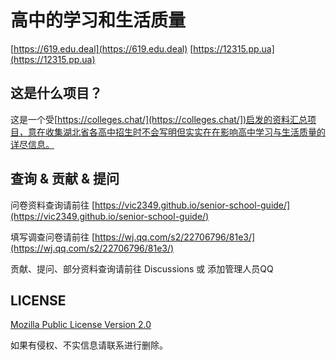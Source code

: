 # 高中的学习和生活质量
[https://619.edu.deal](https://619.edu.deal)
[https://12315.pp.ua](https://12315.pp.ua)

## 这是什么项目？

这是一个受[https://colleges.chat/](https://colleges.chat/])启发的资料汇总项目，意在收集湖北省各高中招生时不会写明但实实在在影响高中学习与生活质量的详尽信息。

## 查询 & 贡献 & 提问
问卷资料查询请前往 [https://vic2349.github.io/senior-school-guide/](https://vic2349.github.io/senior-school-guide/)

填写调查问卷请前往 [https://wj.qq.com/s2/22706796/81e3/](https://wj.qq.com/s2/22706796/81e3/)

贡献、提问、部分资料查询请前往 Discussions 或 添加管理人员QQ

## LICENSE 
[Mozilla Public License Version 2.0](https://www.mozilla.org/en-US/MPL/2.0/)

如果有侵权、不实信息请联系进行删除。